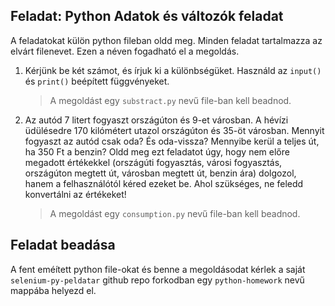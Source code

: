 ## Feladat: Python Adatok és változók feladat

A feladatokat külön python fileban oldd meg. Minden feladat tartalmazza az elvárt filenevet. Ezen a néven fogadható el a megoldás.

1) Kérjünk be két számot, és írjuk ki a különbségüket. Használd az `input()` és `print()` beépített függvényeket. 
    > A megoldást egy `substract.py` nevű file-ban kell beadnod.
2) Az autód 7 litert fogyaszt országúton és 9-et városban. A hévízi üdülésedre 170 kilómétert utazol országúton és 35-öt városban. Mennyit fogyaszt az autód csak oda? És oda-vissza? Mennyibe kerül a teljes út, ha 350 Ft a benzin? Oldd meg ezt feladatot úgy, hogy nem előre megadott értékekkel (országúti fogyasztás, városi fogyasztás, országúton megtett út, városban megtett út, benzin ára) dolgozol, hanem a felhasználótól kéred ezeket be. Ahol szükséges, ne feledd konvertálni az értékeket! 
    > A megoldást egy `consumption.py` nevű file-ban kell beadnod.

## Feladat beadása
A fent eméített python file-okat és benne a megoldásodat kérlek a saját `selenium-py-peldatar` github repo forkodban egy `python-homework` nevű mappába helyezd el.
